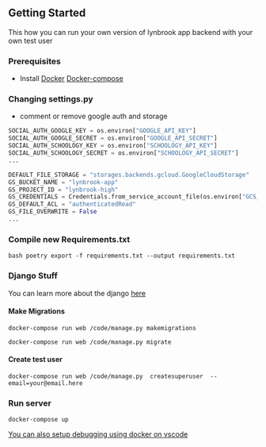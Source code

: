 ## Getting Started
This how you can run your own version of lynbrook app backend with your own test user

### Prerequisites

- Install [Docker]("https://docs.docker.com/get-docker/") [Docker-compose]("https://docs.docker.com/compose/install/")

### Changing settings.py
 - comment or remove google auth and storage
```python
SOCIAL_AUTH_GOOGLE_KEY = os.environ["GOOGLE_API_KEY"]
SOCIAL_AUTH_GOOGLE_SECRET = os.environ["GOOGLE_API_SECRET"]
SOCIAL_AUTH_SCHOOLOGY_KEY = os.environ["SCHOOLOGY_API_KEY"]
SOCIAL_AUTH_SCHOOLOGY_SECRET = os.environ["SCHOOLOGY_API_SECRET"]
...
```
```python
DEFAULT_FILE_STORAGE = "storages.backends.gcloud.GoogleCloudStorage"
GS_BUCKET_NAME = "lynbrook-app"
GS_PROJECT_ID = "lynbrook-high"
GS_CREDENTIALS = Credentials.from_service_account_file(os.environ["GCS_CREDS"])
GS_DEFAULT_ACL = "authenticatedRead"
GS_FILE_OVERWRITE = False
...
```

### Compile new Requirements.txt
`bash poetry export -f requirements.txt --output requirements.txt `

### Django Stuff

You can learn more about the django [here]("https://developer.mozilla.org/en-US/docs/Learn/Server-side/Django")

#### Make Migrations
`docker-compose run web /code/manage.py makemigrations`

`docker-compose run web /code/manage.py migrate`
#### Create test user
`docker-compose run web /code/manage.py  createsuperuser  --email=your@email.here`
###

### Run server
`docker-compose up`

[You can also setup debugging using docker on vscode]("https://code.visualstudio.com/docs/containers/docker-compose")